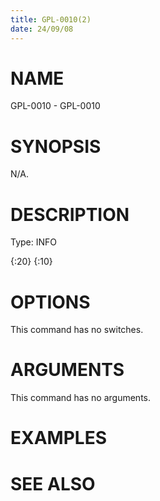 ```yaml
---
title: GPL-0010(2)
date: 24/09/08
---
```


# NAME

GPL-0010 - GPL-0010

# SYNOPSIS

N/A.

# DESCRIPTION

Type: INFO

{:20} {:10}

# OPTIONS

This command has no switches.

# ARGUMENTS

This command has no arguments.

# EXAMPLES

# SEE ALSO
